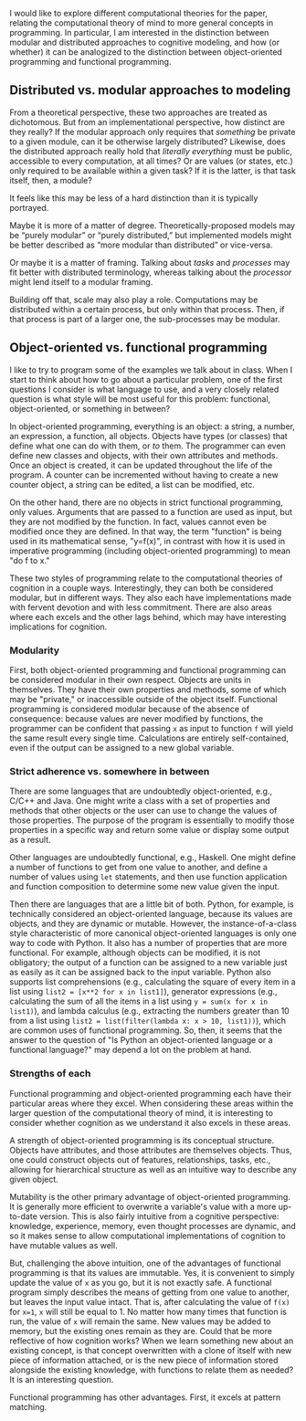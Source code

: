 I would like to explore different computational theories for the paper,
relating the computational theory of mind to more general concepts in
programming. In particular, I am interested in the distinction between
modular and distributed approaches to cognitive modeling, and how (or
whether) it can be analogized to the distinction between object-oriented
programming and functional programming.

## Distributed vs. modular approaches to modeling

From a theoretical perspective, these two approaches are treated as
dichotomous. But from an implementational perspective, how distinct are they
really? If the modular approach only requires that *something* be private to
a given module, can it be otherwise largely distributed? Likewise, does the
distributed approach really hold that *literally everything* must be public,
accessible to every computation, at all times? Or are values (or states, etc.)
only required to be available within a given task? If it is the latter, is that
task itself, then, a module?

It feels like this may be less of a hard distinction than it is typically
portrayed.

Maybe it is more of a matter of degree. Theoretically-proposed models may be
“purely modular” or “purely distributed,” but implemented models might be
better described as “more modular than distributed” or vice-versa.

Or maybe it is a matter of framing. Talking about *tasks* and *processes* may
fit better with distributed terminology, whereas talking about the *processor*
might lend itself to a modular framing.

Building off that, scale may also play a role. Computations may be distributed
within a certain process, but only within that process. Then, if that process
is part of a larger one, the sub-processes may be modular.

## Object-oriented vs. functional programming

I like to try to program some of the examples we talk about in class. When
I start to think about how to go about a particular problem, one of the first
questions I consider is what language to use, and a very closely related
question is what style will be most useful for this problem: functional,
object-oriented, or something in between?

In object-oriented programming, everything is an object: a string, a number, an
expression, a function, all objects. Objects have types (or classes) that
define what one can do with them, or *to* them. The programmer can even define
new classes and objects, with their own attributes and methods. Once an object
is created, it can be updated throughout the life of the program. A counter can
be incremented without having to create a new counter object, a string can be
edited, a list can be modified, etc.

On the other hand, there are no objects in strict functional programming, only
values. Arguments that are passed to a function are used as input, but they are
not modified by the function. In fact, values cannot even be modified once they
are defined. In that way, the term "function" is being used in its mathematical
sense, "y=f(x)", in contrast with how it is used in imperative programming
(including object-oriented programming) to mean "do f to x."

These two styles of programming relate to the computational theories of
cognition in a couple ways. Interestingly, they can both be considered modular,
but in different ways. They also each have implementations made with fervent
devotion and with less commitment. There are also areas where each excels and
the other lags behind, which may have interesting implications for cognition. 

### Modularity

First, both object-oriented programming and functional programming can be
considered modular in their own respect. Objects are units in themselves. They
have their own properties and methods, some of which may be "private," or
inaccessible outside of the object itself. Functional programming is considered
modular because of the absence of consequence: because values are never
modified by functions, the programmer can be confident that passing `x` as
input to function `f` will yield the same result every single time.
Calculations are entirely self-contained, even if the output can be assigned to
a new global variable.

### Strict adherence vs. somewhere in between

There are some languages that are undoubtedly object-oriented, e.g., C/C++ and
Java. One might write a class with a set of properties and methods that other
objects or the user can use to change the values of those properties. The
purpose of the program is essentially to modify those properties in a specific
way and return some value or display some output as a result.

Other languages are undoubtedly functional, e.g., Haskell. One might define
a number of functions to get from one value to another, and define a number of
values using `let` statements, and then use function application and function
composition to determine some new value given the input.

Then there are languages that are a little bit of both. Python, for example, is
technically considered an object-oriented language, because its values are
objects, and they are dynamic or mutable. However, the instance-of-a-class
style characteristic of more canonical object-oriented languages is only one
way to code with Python. It also has a number of properties that are more
functional. For example, although objects can be modified, it is not
obligatory; the output of a function can be assigned to a new variable just as
easily as it can be assigned back to the input variable. Python also supports
list comprehensions (e.g., calculating the square of every item in a list using
`list2 = [x**2 for x in list1]`), generator expressions (e.g., calculating the
sum of all the items in a list using `y = sum(x for x in list1)`), and lambda
calculus (e.g., extracting the numbers greater than 10 from a list using `list2
= list(filter(lambda x: x > 10, list1))`), which are common uses of functional
programming. So, then, it seems that the answer to the question of "Is Python
an object-oriented language or a functional language?" may depend a lot on the
problem at hand.

### Strengths of each

Functional programming and object-oriented programming each have their
particular areas where they excel. When considering these areas within the
larger question of the computational theory of mind, it is interesting to
consider whether cognition as we understand it also excels in these areas.

A strength of object-oriented programming is its conceptual structure. Objects
have attributes, and those attributes are themselves objects. Thus, one could
construct objects out of features, relationships, tasks, etc., allowing for
hierarchical structure as well as an intuitive way to describe any given
object.

Mutability is the other primary advantage of object-oriented programming. It is
generally more efficient to overwrite a variable's value with a more up-to-date
version. This is also fairly intuitive from a cognitive perspective: knowledge,
experience, memory, even thought processes are dynamic, and so it makes sense
to allow computational implementations of cognition to have mutable values as
well.

But, challenging the above intuition, one of the advantages of functional
programming is that its values are immutable. Yes, it is convenient to simply
update the value of `x` as you go, but it is not exactly safe. A functional
program simply describes the means of getting from one value to another, but
leaves the input value intact. That is, after calculating the value of `f(x)`
for `x=1`, `x` will still be equal to 1. No matter how many times that function
is run, the value of `x` will remain the same. New values may be added to
memory, but the existing ones remain as they are. Could that be more reflective
of how cognition works? When we learn something new about an existing concept,
is that concept overwritten with a clone of itself with new piece of
information attached, or is the new piece of information stored alongside the
existing knowledge, with functions to relate them as needed? It is an
interesting question.

Functional programming has other advantages. First, it excels at pattern
matching.































